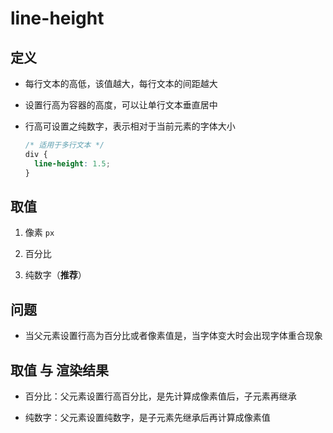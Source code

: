 # line-height

## 定义

+ 每行文本的高低，该值越大，每行文本的间距越大

+ 设置行高为容器的高度，可以让单行文本垂直居中

+ 行高可设置之纯数字，表示相对于当前元素的字体大小

  ```css
  /* 适用于多行文本 */
  div {
    line-height: 1.5;
  }
  ```

## 取值

1. 像素 `px`

2. 百分比

3. 纯数字（**推荐**）

## 问题

+ 当父元素设置行高为百分比或者像素值是，当字体变大时会出现字体重合现象

## 取值 与 渲染结果

+ 百分比：父元素设置行高百分比，是先计算成像素值后，子元素再继承

+ 纯数字：父元素设置纯数字，是子元素先继承后再计算成像素值
